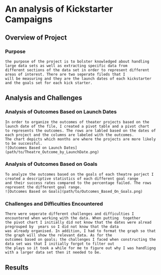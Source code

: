 # An analysis of Kickstarter Campaigns

## Overview of Project
### Purpose
    the purpose of the project is to bolster knowledged about handling large data sets as well as extracting specific data from
    different sections of the data set in order to represent different areas of interest. There are two seperate fileds that I 
    will be measuring and they are the launch dates of each kickstarter and the goals set for each kick starter.

## Analysis and Challenges

### Analysis of Outcomes Based on Launch Dates
    In order to organize the outcomes of theater projects based on the launch date of the file, I created a pivot table and a pivot chart
    to represents the outcomes. The rows are labled based on the dates of each project and the columns are labeled with the outcomes. 
    The chart depicts which months are where the projects are more likely to be successful.
    ![Outcomes Based on Launch Dates](path/to/Theatre_Outcome_by_LaunchDate.png)
### Analysis of Outcomes Based on Goals
    To analyze the outcomes based on the goals of each theatre porject I created a descriptive statistics of each different goal range
    and their success rates compared to the percentage failed. The rows represent the different goal range.
    ![Outcomes Based on Goals](path/to/Outcomes_Based_On_Goals.png)
### Challenges and Difficulties Encountered
    There were seperate different challenges and difficulties I encountered when working with the data. When putting  together 
    the pivot chart I initially did not know that the dates were alread pregrouped by  years so I did not know that the data 
    was already organised. In addition, I had to format the graph so that the graph will show the relevant data. As for the 
    outcomes based on goals; the challenges I faced when constructing the data set was that I initially forgot to filter out 
    the plays so it took a while for me to figure out why I was handligng with a larger data set then it needed to be.

## Results

